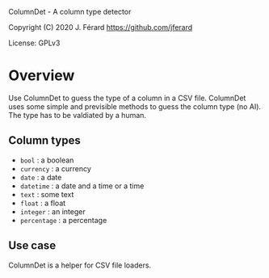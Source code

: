 ColumnDet - A column type detector

Copyright (C) 2020 J. Férard <https://github.com/jferard>

License: GPLv3

# Overview
Use ColumnDet to guess the type of a column in a CSV file. ColumnDet uses some 
simple and previsible methods to guess the column type (no AI). The type has to 
be valdiated by a human.

## Column types
* `bool` : a boolean
* `currency` : a currency
* `date` : a date
* `datetime` : a date and a time or a time
* `text` : some text
* `float` : a float
* `integer` : an integer
* `percentage` : a percentage

## Use case
ColumnDet is a helper for CSV file loaders.